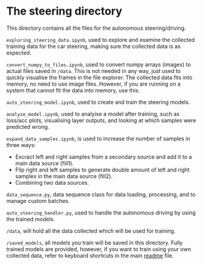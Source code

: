 # The steering directory

This directory contains all the files for the autonomous steering/driving.

`exploring_steering_data.ipynb`, used to explore and examine the collected training data for the car steering, making sure the collected data is as expected.

`convert_numpy_to_files.ipynb`, used to convert numpy arrays (images) to actual files saved in `/data`. This is not needed in any way, just used to quickly visualise the frames in the file explorer. The collected data fits into memory, no need to use image files. However, if you are running on a system that cannot fit the data into memory, use this.


`auto_steering_model.ipynb`, used to create and train the steering models.

`analyse_model.ipynb`, used to analyise a model after training, such as loss/acc plots, visualising layer outputs, and looking at which samples were predicted wrong.

`expand_data_samples.ipynb`, is used to increase the number of samples in three ways:
- Excract left and right samples from a secondary source and add it to a main data source (fill1).
- Flip right and left samples to generate double amount of left and right samples in the main data source (fill2).
- Combining two data sources.

`data_sequence.py`, data sequence class for data loading, processing, and to manage custom batches.

`auto_steering_handler.py`, used to handle the autonomous driving by using the trained models.

`/data`, will hold all the data collected which will be used for training.

`/saved_models`, all models you train will be saved in this directory. Fully trained models are provided, however, if you want to train using your own collected data, refer to keyboard shortcuts in the main [readme](../README.md) file.